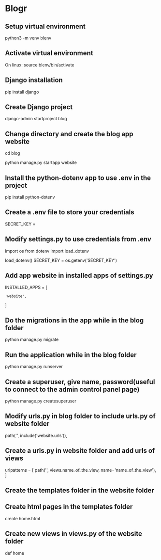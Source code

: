 # Blogr

## Setup virtual environment

python3 -m venv blenv

## Activate virtual environment

On linux: source blenv/bin/activate

## Django installation

pip install django

## Create Django project

django-admin startproject blog

## Change directory and create the blog app website

cd blog

python manage.py startapp website

## Install the python-dotenv app to use .env in the project

pip install python-dotenv

## Create a .env file to store your credentials

SECRET_KEY = 

## Modify settings.py to use credentials from .env

import os
from dotenv import load_dotenv

load_dotenv()
SECRET_KEY = os.getenv('SECRET_KEY')

## Add app website in installed apps of settings.py

INSTALLED_APPS = [

    'website',
]

## Do the migrations in the app while in the blog folder

python manage.py migrate

## Run the application while in the blog folder

python manage.py runserver

## Create a superuser, give name, password(useful to connect to the admin control panel page)

python manage.py createsuperuser

## Modify urls.py in blog folder to include urls.py of website folder

path('', include('website.urls')),

## Create a urls.py in website folder and add urls of views

 urlpatterns = [
     path('', views.name_of_the_view, name='name_of_the_view'),
 ]

## Create the templates folder in the website folder

## Create html pages in the templates folder

create home.html

## Create new views in views.py of the website folder 

def home